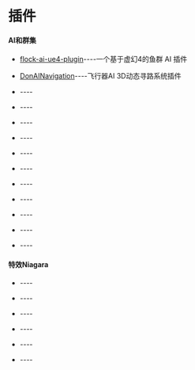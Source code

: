 # 插件

#### AI和群集

* [flock-ai-ue4-plugin](https://github.com/all-in-one-unreal/flock-ai-ue4-plugin)----一个基于虚幻4的鱼群 AI 插件

* [DonAINavigation](https://github.com/all-in-one-unreal/DonAINavigation)----飞行器AI 3D动态寻路系统插件

* []()----

* []()----

* []()----

* []()----

* []()----

* []()----

* []()----

* []()----

* []()----

* []()----

* []()----

#### 特效Niagara

* []()----

* []()----

* []()----

* []()----

* []()----

* []()----
